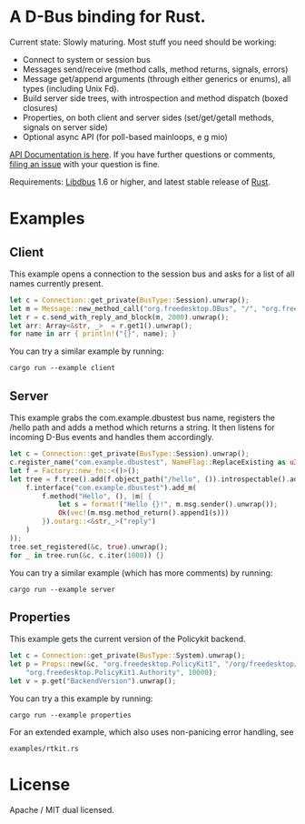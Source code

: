 A D-Bus binding for Rust.
========================

Current state: Slowly maturing. Most stuff you need should be working:
 * Connect to system or session bus
 * Messages send/receive (method calls, method returns, signals, errors)
 * Message get/append arguments (through either generics or enums), all types (including Unix Fd).
 * Build server side trees, with introspection and method dispatch (boxed closures)
 * Properties, on both client and server sides (set/get/getall methods, signals on server side)
 * Optional async API (for poll-based mainloops, e g mio)

[API Documentation is here](http://diwic.github.io/dbus-rs-docs/dbus/). If you have further questions or comments, [filing an issue](https://github.com/diwic/dbus-rs/issues) with your question is fine.

Requirements: [Libdbus](https://dbus.freedesktop.org/releases/dbus/) 1.6 or higher, and latest stable release of [Rust](https://www.rust-lang.org/). 

Examples
========

Client
------

This example opens a connection to the session bus and asks for a list of all names currently present.

```rust
let c = Connection::get_private(BusType::Session).unwrap();
let m = Message::new_method_call("org.freedesktop.DBus", "/", "org.freedesktop.DBus", "ListNames").unwrap();
let r = c.send_with_reply_and_block(m, 2000).unwrap();
let arr: Array<&str, _>  = r.get1().unwrap();
for name in arr { println!("{}", name); }
```

You can try a similar example by running:

    cargo run --example client


Server
------

This example grabs the com.example.dbustest bus name, registers the /hello path and adds a method which returns a string.
It then listens for incoming D-Bus events and handles them accordingly.

```rust
let c = Connection::get_private(BusType::Session).unwrap();
c.register_name("com.example.dbustest", NameFlag::ReplaceExisting as u32).unwrap();
let f = Factory::new_fn::<()>();
let tree = f.tree().add(f.object_path("/hello", ()).introspectable().add(
    f.interface("com.example.dbustest").add_m(
        f.method("Hello", (), |m| {
            let s = format!("Hello {}!", m.msg.sender().unwrap());
            Ok(vec!(m.msg.method_return().append1(s)))
        }).outarg::<&str,_>("reply")
    )
));
tree.set_registered(&c, true).unwrap();
for _ in tree.run(&c, c.iter(1000)) {}
```

You can try a similar example (which has more comments) by running:

    cargo run --example server


Properties
----------

This example gets the current version of the Policykit backend.

```rust
let c = Connection::get_private(BusType::System).unwrap();
let p = Props::new(&c, "org.freedesktop.PolicyKit1", "/org/freedesktop/PolicyKit1/Authority",
    "org.freedesktop.PolicyKit1.Authority", 10000);
let v = p.get("BackendVersion").unwrap();
```

You can try a this example by running:

    cargo run --example properties

For an extended example, which also uses non-panicing error handling, see

    examples/rtkit.rs


License
=======

Apache / MIT dual licensed. 
